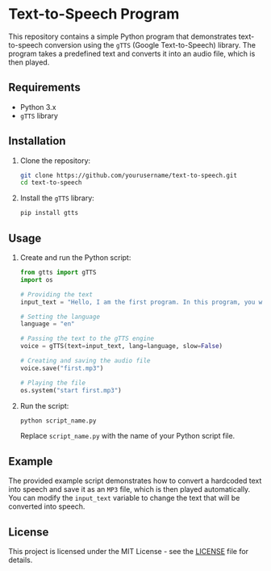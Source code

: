 # Text-to-Speech Program

This repository contains a simple Python program that demonstrates text-to-speech conversion using the `gTTS` (Google Text-to-Speech) library. The program takes a predefined text and converts it into an audio file, which is then played.

## Requirements

- Python 3.x
- `gTTS` library

## Installation

1. Clone the repository:
    ```sh
    git clone https://github.com/yourusername/text-to-speech.git
    cd text-to-speech
    ```

2. Install the `gTTS` library:
    ```sh
    pip install gtts
    ```

## Usage

1. Create and run the Python script:

    ```python
    from gtts import gTTS
    import os

    # Providing the text
    input_text = "Hello, I am the first program. In this program, you will convert the text within this program into speech. In the second program, you will convert the text from a .txt file into speech."

    # Setting the language
    language = "en"

    # Passing the text to the gTTS engine
    voice = gTTS(text=input_text, lang=language, slow=False)

    # Creating and saving the audio file
    voice.save("first.mp3")

    # Playing the file
    os.system("start first.mp3")
    ```

2. Run the script:
    ```sh
    python script_name.py
    ```

    Replace `script_name.py` with the name of your Python script file.

## Example

The provided example script demonstrates how to convert a hardcoded text into speech and save it as an `MP3` file, which is then played automatically. You can modify the `input_text` variable to change the text that will be converted into speech.

## License

This project is licensed under the MIT License - see the [LICENSE](LICENSE) file for details.
